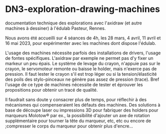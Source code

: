 # DN3-exploration-drawing-machines
documentation technique des explorations avec l'axidraw (et autre machines à dessiner) à l'édulab Pasteur, Rennes.

Nous avons été accueilli sur 4 séances de 4h, les 28 mars, 4 avril, 11 avril et 16 mai 2023, pour expérimenter avec les machines dont dispose l'édulab.

L'usage des machines nécessite parfois des installations de drivers, l'usage de fontes spécifiques.
L'axidraw par exemple ne permet pas d'y fixer un markeur un peu épais. Le système de levage du crayon, n'appuie pas sur le crayon, le servomoteur remonte ou baisse le holder, mais n'exerce pas de pression. Il faut lester le crayon s'il est trop léger ou si la tension/élasticité des poils des stylo-pinceaux ne génère pas assez de pression (trace).
Bref l'usage de ce type de machines nécessite de tester et éprouver les propositions pour obtenir un tracé de qualité.

Il faudrait sans doute y consacrer plus de temps, pour réflechir à des mécanismes qui compenseraient les défauts des machines. Des solutions à base de découpe laser ou impressions 3D pour fabriquer des holders pour marqueurs Molotow® par ex., la possibilité d'ajouter un axe de rotation supplémentaire pour tourner la tête du marqueur, etc, etc ou encore de ;compresser le corps du marqueur pour obtenir plus d'encre...
